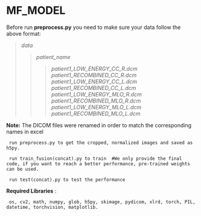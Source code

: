 # MF_MODEL
Before run **preprocess.py** you need to make sure your data follow the above format:  
>*data*  
  >>*patient_name*  
  >>>*patient1_LOW_ENERGY_CC_R.dcm     
  patient1_RECOMBINED_CC_R.dcm  
  patient1_LOW_ENERGY_CC_L.dcm  
  patient1_RECOMBINED_CC_L.dcm  
  patient1_LOW_ENERGY_MLO_R.dcm  
  patient1_RECOMBINED_MLO_R.dcm  
  patient1_LOW_ENERGY_MLO_L.dcm  
  patient1_RECOMBINED_MLO_L.dcm*  

**Note:** The DICOM files were renamed in order to match the corresponding names in excel  

     run preprocess.py to get the cropped, normalized images and saved as h5py.  
     
     run train_fusion(concat).py to train  #We only provide the final code, if you want to reach a better performance, pre-trained weights can be used.
     
     run test(concat).py to test the performance  
      
**Required Libraries** :  
 
     os, cv2, math, numpy, glob, h5py, skimage, pydicom, xlrd, torch, PIL, datetime, torchvision, matplotlib.

